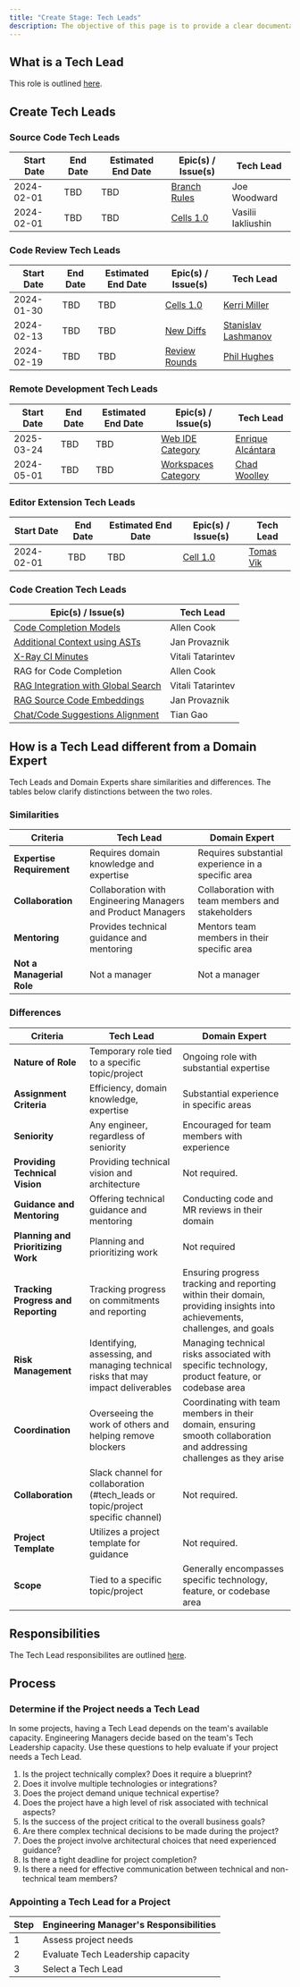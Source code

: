 ```yaml
---
title: "Create Stage: Tech Leads"
description: The objective of this page is to provide a clear documentation of the responsibilities and attributes associated with the role of a tech lead within the Create Stage.
---
```


## What is a Tech Lead

This role is outlined [here](/handbook/engineering/ic-leadership/tech-lead/#the-tech-lead-role).

## Create Tech Leads

### Source Code Tech Leads

| Start Date | End Date | Estimated End Date | Epic(s) / Issue(s)     | Tech Lead  |
|------------|----------|--------------------|-------------------------|------------|
| 2024-02-01 | TBD | TBD       | [Branch Rules](https://gitlab.com/groups/gitlab-org/-/epics/12492)      | Joe Woodward |
| 2024-02-01 | TBD | TBD       | [Cells 1.0](https://gitlab.com/gitlab-org/gitlab/-/issues/434974)      | Vasilii Iakliushin  |

### Code Review Tech Leads

| Start Date | End Date | Estimated End Date | Epic(s) / Issue(s)     | Tech Lead  |
|------------|----------|--------------------|-------------------------|------------|
| 2024-01-30 | TBD      | TBD                | [Cells 1.0](https://gitlab.com/groups/gitlab-org/-/epics/12795) | [Kerri Miller](https://gitlab.com/kerrizor) |
| 2024-02-13 | TBD      | TBD                | [New Diffs](https://gitlab.com/groups/gitlab-org/-/epics/11559) | [Stanislav Lashmanov](https://gitlab.com/slashmanov) |
| 2024-02-19 | TBD      | TBD                | [Review Rounds](https://gitlab.com/groups/gitlab-org/-/epics/9577) | [Phil Hughes](https://gitlab.com/iamphill) |

### Remote Development Tech Leads

| Start Date | End Date | Estimated End Date | Epic(s) / Issue(s)     | Tech Lead  |
|------------|----------|--------------------|-------------------------|------------|
| 2025-03-24 | TBD      | TBD                | [Web IDE Category](https://gitlab.com/groups/gitlab-org/-/epics/170)| [Enrique Alcántara](https://gitlab.com/ealcantara) |
| 2024-05-01 | TBD      | TBD                | [Workspaces Category](https://gitlab.com/groups/gitlab-org/-/epics/170)| [Chad Woolley](https://gitlab.com/cwoolley-gitlab) |

### Editor Extension Tech Leads

| Start Date | End Date | Estimated End Date | Epic(s) / Issue(s)     | Tech Lead  |
|------------|----------|--------------------|-------------------------|------------|
| 2024-02-01 | TBD      | TBD      | [Cell 1.0](https://gitlab.com/gitlab-org/gitlab/-/issues/434977) | [Tomas Vik](https://gitlab.com/viktomas) |

### Code Creation Tech Leads

| Epic(s) / Issue(s)                                                                                 | Tech Lead         |
|----------------------------------------------------------------------------------------------------|-------------------|
| [Code Completion Models](https://gitlab.com/gitlab-org/gitlab/-/issues/466217)                     | Allen Cook        |
| [Additional Context using ASTs](https://gitlab.com/groups/gitlab-org/editor-extensions/-/epics/55) | Jan Provaznik     |
| [X-Ray CI Minutes](https://gitlab.com/groups/gitlab-org/-/epics/14100)                             | Vitali Tatarintev |
| RAG for Code Completion                                                                            | Allen Cook        |
| [RAG Integration with Global Search](https://gitlab.com/groups/gitlab-org/-/epics/14106)           | Vitali Tatarintev |
| [RAG Source Code Embeddings](https://gitlab.com/groups/gitlab-org/-/epics/14107)                   | Jan Provaznik     |
| [Chat/Code Suggestions Alignment](https://gitlab.com/groups/gitlab-org/-/epics/14104)              | Tian Gao          |

## How is a Tech Lead different from a Domain Expert

Tech Leads and Domain Experts share similarities and differences. The tables below clarify distinctions between the two roles.

### Similarities

| Criteria                      | Tech Lead                                     | Domain Expert                                |
| ----------------------------- | --------------------------------------------- | -------------------------------------------- |
| **Expertise Requirement**      | Requires domain knowledge and expertise       | Requires substantial experience in a specific area |
| **Collaboration**              | Collaboration with Engineering Managers and Product Managers | Collaboration with team members and stakeholders |
| **Mentoring**                 | Provides technical guidance and mentoring     | Mentors team members in their specific area   |
| **Not a Managerial Role**      | Not a manager                                  | Not a manager                                 |

### Differences

| Criteria                          | Tech Lead                                     | Domain Expert                                |
|-----------------------------------|-----------------------------------------------|----------------------------------------------|
| **Nature of Role**                | Temporary role tied to a specific topic/project | Ongoing role with substantial expertise     |
| **Assignment Criteria**           | Efficiency, domain knowledge, expertise        | Substantial experience in specific areas     |
| **Seniority**                     | Any engineer, regardless of seniority          | Encouraged for team members with experience |
| **Providing Technical Vision**    | Providing technical vision and architecture   |  Not required. |
| **Guidance and Mentoring**        | Offering technical guidance and mentoring     | Conducting code and MR reviews in their domain |
| **Planning and Prioritizing Work**| Planning and prioritizing work                 | Not required           |
| **Tracking Progress and Reporting**| Tracking progress on commitments and reporting | Ensuring progress tracking and reporting within their domain, providing insights into achievements, challenges, and goals |
| **Risk Management**               | Identifying, assessing, and managing technical risks that may impact deliverables | Managing technical risks associated with specific technology, product feature, or codebase area |
| **Coordination**                  | Overseeing the work of others and helping remove blockers | Coordinating with team members in their domain, ensuring smooth collaboration and addressing challenges as they arise |
| **Collaboration**                 | Slack channel for collaboration (#tech_leads or topic/project specific channel)  | Not required. |
| **Project Template**              | Utilizes a project template for guidance       | Not required.    |
| **Scope**                         | Tied to a specific topic/project              | Generally encompasses specific technology, feature, or codebase area                                                      |

## Responsibilities

The Tech Lead responsibilites are outlined [here](/handbook/engineering/ic-leadership/tech-lead/#responsibilities-of-a-tech-lead).

## Process

### Determine if the Project needs a Tech Lead

In some projects, having a Tech Lead depends on the team's available capacity. Engineering Managers decide based on the team's Tech Leadership capacity. Use these questions to help evaluate if your project needs a Tech Lead.

1. Is the project technically complex? Does it require a blueprint?
1. Does it involve multiple technologies or integrations?
1. Does the project demand unique technical expertise?
1. Does the project have a high level of risk associated with technical aspects?
1. Is the success of the project critical to the overall business goals?
1. Are there complex technical decisions to be made during the project?
1. Does the project involve architectural choices that need experienced guidance?
1. Is there a tight deadline for project completion?
1. Is there a need for effective communication between technical and non-technical team members?

### Appointing a Tech Lead for a Project

| Step | Engineering Manager's Responsibilities |
|------|---------------------------------------|
| 1    | Assess project needs                  |
| 2    | Evaluate Tech Leadership capacity     |
| 3    | Select a Tech Lead         |
